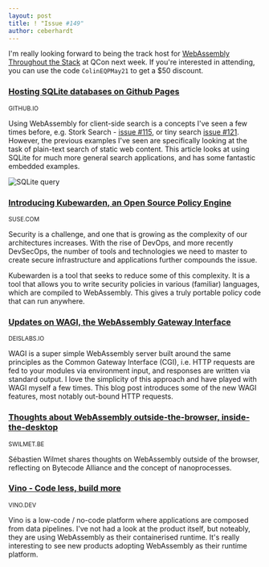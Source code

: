 ```yaml
---
layout: post
title: ! "Issue #149"
author: ceberhardt
---
```


I'm really looking forward to being the track host for [WebAssembly Throughout the Stack](https://plus.qconferences.com/plus2021/track/webassembly-clientserverembedded) at QCon next week. If you're interested in attending, you can use the code `ColinEQPMay21` to get a $50 discount.

### [Hosting SQLite databases on Github Pages](https://phiresky.github.io/blog/2021/hosting-sqlite-databases-on-github-pages/)

<small>GITHUB.IO</small>

Using WebAssembly for client-side search is a concepts I've seen a few times before, e.g. Stork Search - [issue #115](https://wasmweekly.news/issue-115/), or tiny search [issue #121](https://wasmweekly.news/issue-121/). However, the previous examples I've seen are specifically looking at the task of plain-text search of static web content. This article looks at using SQLite for much more general search applications, and has some fantastic embedded examples.

![SQLite query](https://wasmweekly.news/img/149-1.png)

### [Introducing Kubewarden, an Open Source Policy Engine](https://community.suse.com/posts/introducing-kubewarden-an-open-source-policy-engine)

<small>SUSE.COM</small>

Security is a challenge, and one that is growing as the complexity of our architectures increases. With the rise of DevOps, and more recently DevSecOps, the number of tools and technologies we need to master to create secure infrastructure and applications further compounds the issue.

Kubewarden is a tool that seeks to reduce some of this complexity. It is a tool that allows you to write security policies in various (familiar) languages, which are compiled to WebAssembly. This gives a truly portable policy code that can run anywhere.

### [Updates on WAGI, the WebAssembly Gateway Interface](https://deislabs.io/posts/wagi-updates/)

<small>DEISLABS.IO</small>

WAGI is a super simple WebAssembly server built around the same principles as the Common Gateway Interface (CGI), i.e. HTTP requests are fed to your modules via environment input, and responses are written via standard output. I love the simplicity of this approach and have played with WAGI myself a few times. This blog post introduces some of the new WAGI features, most notably out-bound HTTP requests.

### [Thoughts about WebAssembly outside-the-browser, inside-the-desktop](https://swilmet.be/blog/2021-04-30-thoughts-webassembly-desktop-apps.html)

<small>SWILMET.BE</small>

Sébastien Wilmet shares thoughts on WebAssembly outside of the browser, reflecting on Bytecode Alliance and the concept of nanoprocesses.

### [Vino - Code less, build more](https://vino.dev/)

<small>VINO.DEV</small>

Vino is a low-code / no-code platform where applications are composed from data pipelines. I've not had a look at the product itself, but noteably, they are using WebAssembly as their containerised runtime. It's really interesting to see new products adopting WebAssembly as their runtime platform.